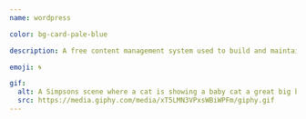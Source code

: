 ```yaml
---
name: wordpress

color: bg-card-pale-blue

description: A free content management system used to build and maintain websites.

emoji: 🌀

gif:
  alt: A Simpsons scene where a cat is showing a baby cat a great big ball of yarn.
  src: https://media.giphy.com/media/xT5LMN3VPxsWBiWPFm/giphy.gif
---
```

